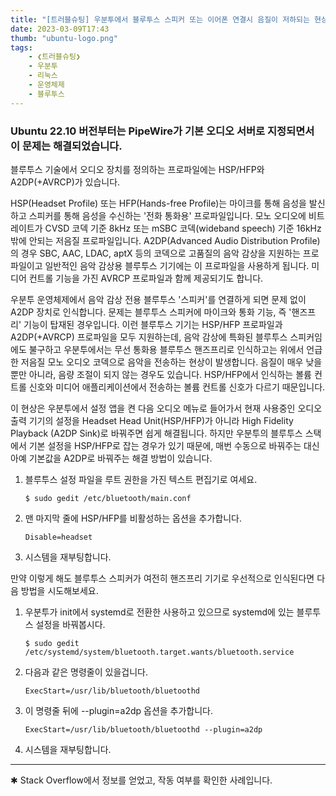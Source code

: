 ```yaml
---
title: "[트러블슈팅] 우분투에서 블루투스 스피커 또는 이어폰 연결시 음질이 저하되는 현상"
date: 2023-03-09T17:43
thumb: "ubuntu-logo.png"
tags: 
    - ❮트러블슈팅❯
    - 우분투
    - 리눅스
    - 운영체제
    - 블루투스
---
```


### Ubuntu 22.10 버전부터는 PipeWire가 기본 오디오 서버로 지정되면서 이 문제는 해결되었습니다.

블루투스 기술에서 오디오 장치를 정의하는 프로파일에는 HSP/HFP와 A2DP(+AVRCP)가 있습니다.

HSP(Headset Profile) 또는 HFP(Hands-free Profile)는 마이크를 통해 음성을 발신하고 스피커를 통해 음성을 수신하는 '전화 통화용' 프로파일입니다. 모노 오디오에 비트레이트가 CVSD 코덱 기준 8kHz 또는 mSBC 코덱(wideband speech) 기준 16kHz밖에 안되는 저음질 프로파일입니다. A2DP(Advanced Audio Distribution Profile)의 경우 SBC, AAC, LDAC, aptX 등의 코덱으로 고품질의 음악 감상을 지원하는 프로파일이고 일반적인 음악 감상용 블루투스 기기에는 이 프로파일을 사용하게 됩니다. 미디어 컨트롤 기능을 가진 AVRCP 프로파일과 함께 제공되기도 합니다.

우분투 운영체제에서 음악 감상 전용 블루투스 '스피커'를 연결하게 되면 문제 없이 A2DP 장치로 인식합니다. 문제는 블루투스 스피커에 마이크와 통화 기능, 즉 '핸즈프리' 기능이 탑재된 경우입니다. 이런 블루투스 기기는 HSP/HFP 프로파일과 A2DP(+AVRCP) 프로파일을 모두 지원하는데, 음악 감상에 특화된 블루투스 스피커임에도 불구하고 우분투에서는 무선 통화용 블루투스 핸즈프리로 인식하고는 위에서 언급한 저음질 모노 오디오 코덱으로 음악을 전송하는 현상이 발생합니다. 음질이 매우 낮을 뿐만 아니라, 음량 조절이 되지 않는 경우도 있습니다. HSP/HFP에서 인식하는 볼륨 컨트롤 신호와 미디어 애플리케이션에서 전송하는 볼륨 컨트롤 신호가 다르기 때문입니다.

이 현상은 우분투에서 설정 앱을 켠 다음 오디오 메뉴로 들어가서 현재 사용중인 오디오 출력 기기의 설정을 Headset Head Unit(HSP/HFP)가 아니라 High Fidelity Playback (A2DP Sink)로 바꿔주면 쉽게 해결됩니다. 하지만 우분투의 블루투스 스택에서 기본 설정을 HSP/HFP로 잡는 경우가 있기 때문에, 매번 수동으로 바꿔주는 대신 아예 기본값을 A2DP로 바꿔주는 해결 방법이 있습니다.

1. 블루투스 설정 파일을 루트 권한을 가진 텍스트 편집기로 여세요.

    ```
    $ sudo gedit /etc/bluetooth/main.conf
    ```

2. 맨 마지막 줄에 HSP/HFP를 비활성하는 옵션을 추가합니다.

    ```
    Disable=headset
    ```

3. 시스템을 재부팅합니다.

만약 이렇게 해도 블루투스 스피커가 여전히 핸즈프리 기기로 우선적으로 인식된다면 다음 방법을 시도해보세요.

1. 우분투가 init에서 systemd로 전환한 사용하고 있으므로 systemd에 있는 블루투스 설정을 바꿔봅시다.

    ```
    $ sudo gedit /etc/systemd/system/bluetooth.target.wants/bluetooth.service
    ```

2. 다음과 같은 명령줄이 있을겁니다. 

    ```
    ExecStart=/usr/lib/bluetooth/bluetoothd
    ```

3. 이 명령줄 뒤에 --plugin=a2dp 옵션을 추가합니다.

    ```
    ExecStart=/usr/lib/bluetooth/bluetoothd --plugin=a2dp
    ```

4. 시스템을 재부팅합니다.

---

✱ Stack Overflow에서 정보를 얻었고, 작동 여부를 확인한 사례입니다.